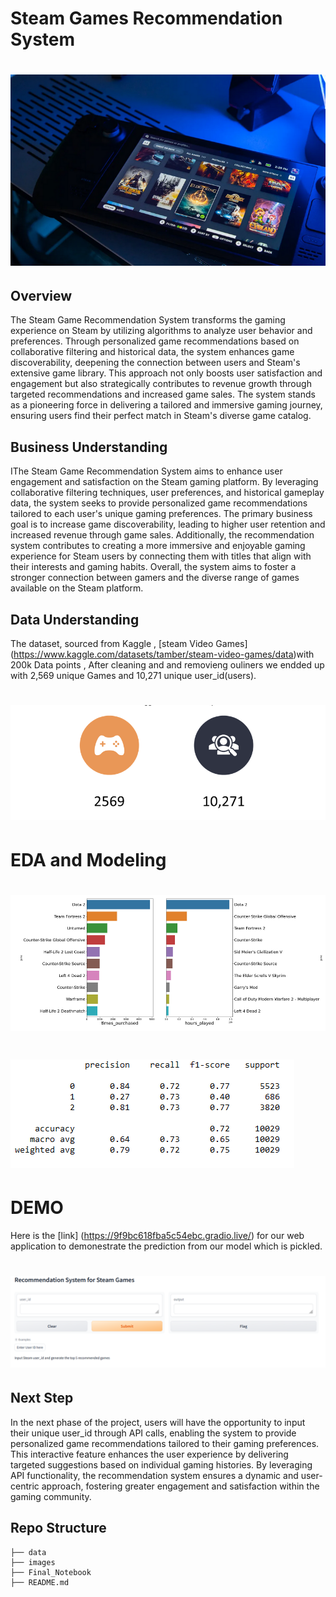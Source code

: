 
# Steam Games Recommendation System

# ![Game](https://github.com/pyamin1878/Steam-Games-Rec-System/blob/main/Images/Steam_Game.PNG)

## Overview

The Steam Game Recommendation System transforms the gaming experience on Steam by utilizing algorithms to analyze user behavior and preferences. Through personalized game recommendations based on collaborative filtering and historical data, the system enhances game discoverability, deepening the connection between users and Steam's extensive game library. This approach not only boosts user satisfaction and engagement but also strategically contributes to revenue growth through targeted recommendations and increased game sales. The system stands as a pioneering force in delivering a tailored and immersive gaming journey, ensuring users find their perfect match in Steam's diverse game catalog.


## Business Understanding

IThe Steam Game Recommendation System aims to enhance user engagement and satisfaction on the Steam gaming platform. By leveraging collaborative filtering techniques, user preferences, and historical gameplay data, the system seeks to provide personalized game recommendations tailored to each user's unique gaming preferences. The primary business goal is to increase game discoverability, leading to higher user retention and increased revenue through game sales. Additionally, the recommendation system contributes to creating a more immersive and enjoyable gaming experience for Steam users by connecting them with titles that align with their interests and gaming habits. Overall, the system aims to foster a stronger connection between gamers and the diverse range of games available on the Steam platform.

## Data Understanding

The dataset, sourced from Kaggle , [steam Video Games] (https://www.kaggle.com/datasets/tamber/steam-video-games/data)with 200k Data points , After cleaning and and removieng ouliners we endded up with 2,569 unique Games and 10,271 unique user_id(users).

# ![Data_points](https://github.com/pyamin1878/Steam-Games-Rec-System/blob/main/Images/Data_points.PNG)



# EDA and Modeling


# ![EDA](https://github.com/pyamin1878/Steam-Games-Rec-System/blob/main/Images/EDA.PNG)

# ![Score of winning model](https://github.com/RigatN/Tanzanian-Water-Well-Dysfunction/blob/main/Images/score11.PNG)



# DEMO

Here is the [link] (https://9f9bc618fba5c54ebc.gradio.live/) for our web application to demonestrate the prediction from our model which is pickled.


# ![demo](https://github.com/pyamin1878/Steam-Games-Rec-System/blob/main/Images/demo.PNG)


## Next Step

In the next phase of the project, users will have the opportunity to input their unique user_id through API calls, enabling the system to provide personalized game recommendations tailored to their gaming preferences. This interactive feature enhances the user experience by delivering targeted suggestions based on individual gaming histories. By leveraging API functionality, the recommendation system ensures a dynamic and user-centric approach, fostering greater engagement and satisfaction within the gaming community.



## Repo Structure

```
├── data
├── images
├── Final_Notebook
├── README.md
```
